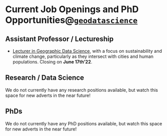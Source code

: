 # Current Job Openings and PhD Opportunities@[`geodatascience`](https://www.liverpool.ac.uk/geographic-data-science/)

## Assistant Professor / Lectureship 

- [Lecturer in Geographic Data Science](https://www.jobs.ac.uk/job/CPY320/lecturer-in-geographic-data-science-grade-8), with a focus on sustainability and climate change, particularly as they intersect with cities and human populations. Closing on **June 17th'22**.

## Research / Data Science

We do not currently have any research positions available, but watch this space for new adverts in the near future!


## PhDs

We do not currently have any PhD positions available, but watch this space for new adverts in the near future!

